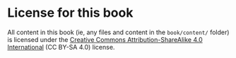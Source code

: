 # License for this book

All content in this book (ie, any files and content in the `book/content/` folder) is licensed under the [Creative Commons Attribution-ShareAlike 4.0 International](https://creativecommons.org/licenses/by-sa/4.0/)
(CC BY-SA 4.0) license.